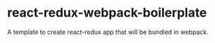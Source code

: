 # react-redux-webpack-boilerplate
A  template to create react-redux app that will be bundled in webpack.

